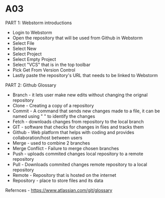 # A03
PART 1: Webstorm introductions

- Login to Webstorm
- Open the repository that will be used from Github in Webstorm
- Select File
- Select New
- Select Project
- Select Empty Project
- Select "VCS" that is in the top toolbar
- Pick Get From Version Control
- Lastly paste the repository's URL that needs to be linked to Webstorm 


PART 2: Github Glossary
- Branch - it lets user make new edits without changing the orignal repository
- Clone - Creating a copy of a repository
- Commit - A command that sends new changes made to a file, it can be named using " " to identify the changes
- Fetch - downloads changes from repository to the local branch
- GIT - software that checks for changes in fiies and tracks them
- Github - Web platform that helps with coding and provides collaboration/host between users
- Merge - used to combine 2 branches
- Merge Conflict - Failure to merge chosen branches
- Push - uploads commited changes local repository to a remote repository
- Pull - Downloads commited changes remote repository to a local repository  
- Remote - Repository that is hosted on the internet
- Repository - place to store files and its data

Refernces -
https://www.atlassian.com/git/glossary
